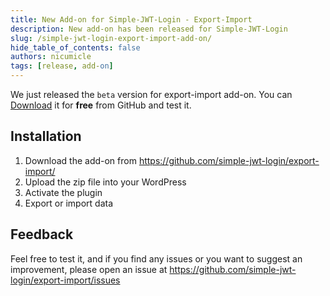 ```yaml
---
title: New Add-on for Simple-JWT-Login - Export-Import
description: New add-on has been released for Simple-JWT-Login
slug: /simple-jwt-login-export-import-add-on/
hide_table_of_contents: false
authors: nicumicle
tags: [release, add-on]
---
```


We just released the `beta` version for export-import add-on.
You can [Download](https://github.com/simple-jwt-login/export-import/archive/refs/heads/master.zip)
it for **free** from GitHub and test it.


<!--truncate-->


## Installation

1. Download the add-on from https://github.com/simple-jwt-login/export-import/
2. Upload the zip file into your WordPress
3. Activate the plugin
4. Export or import data

## Feedback

Feel free to test it, and if you find any issues or you want to suggest an improvement,  please open an issue at https://github.com/simple-jwt-login/export-import/issues








